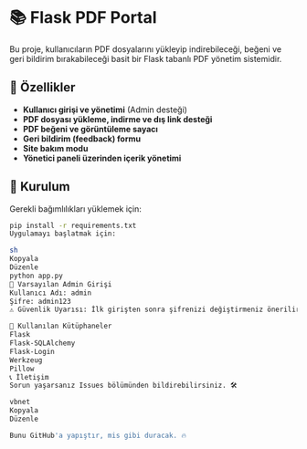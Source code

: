 # 📚 Flask PDF Portal

Bu proje, kullanıcıların PDF dosyalarını yükleyip indirebileceği, beğeni ve geri bildirim bırakabileceği basit bir Flask tabanlı PDF yönetim sistemidir.

## 🚀 Özellikler
- **Kullanıcı girişi ve yönetimi** (Admin desteği)
- **PDF dosyası yükleme, indirme ve dış link desteği**
- **PDF beğeni ve görüntüleme sayacı**
- **Geri bildirim (feedback) formu**
- **Site bakım modu**
- **Yönetici paneli üzerinden içerik yönetimi**

## 🔧 Kurulum

Gerekli bağımlılıkları yüklemek için:
```sh
pip install -r requirements.txt
Uygulamayı başlatmak için:

sh
Kopyala
Düzenle
python app.py
🔑 Varsayılan Admin Girişi
Kullanıcı Adı: admin
Şifre: admin123
⚠️ Güvenlik Uyarısı: İlk girişten sonra şifrenizi değiştirmeniz önerilir!

📌 Kullanılan Kütüphaneler
Flask
Flask-SQLAlchemy
Flask-Login
Werkzeug
Pillow
📞 İletişim
Sorun yaşarsanız Issues bölümünden bildirebilirsiniz. 🛠️

vbnet
Kopyala
Düzenle

Bunu GitHub'a yapıştır, mis gibi duracak. 🔥
